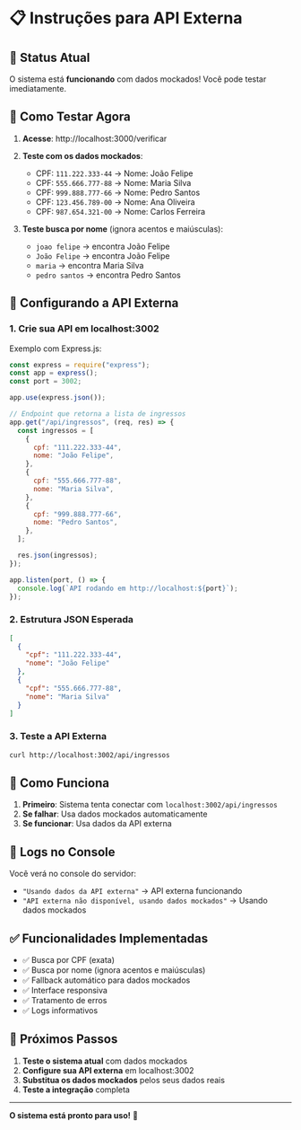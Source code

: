 # 📋 Instruções para API Externa

## 🎯 Status Atual

O sistema está **funcionando** com dados mockados! Você pode testar imediatamente.

## 🧪 Como Testar Agora

1. **Acesse**: http://localhost:3000/verificar
2. **Teste com os dados mockados**:

   - CPF: `111.222.333-44` → Nome: João Felipe
   - CPF: `555.666.777-88` → Nome: Maria Silva
   - CPF: `999.888.777-66` → Nome: Pedro Santos
   - CPF: `123.456.789-00` → Nome: Ana Oliveira
   - CPF: `987.654.321-00` → Nome: Carlos Ferreira

3. **Teste busca por nome** (ignora acentos e maiúsculas):
   - `joao felipe` → encontra João Felipe
   - `João Felipe` → encontra João Felipe
   - `maria` → encontra Maria Silva
   - `pedro santos` → encontra Pedro Santos

## 🔌 Configurando a API Externa

### 1. Crie sua API em localhost:3002

Exemplo com Express.js:

```javascript
const express = require("express");
const app = express();
const port = 3002;

app.use(express.json());

// Endpoint que retorna a lista de ingressos
app.get("/api/ingressos", (req, res) => {
  const ingressos = [
    {
      cpf: "111.222.333-44",
      nome: "João Felipe",
    },
    {
      cpf: "555.666.777-88",
      nome: "Maria Silva",
    },
    {
      cpf: "999.888.777-66",
      nome: "Pedro Santos",
    },
  ];

  res.json(ingressos);
});

app.listen(port, () => {
  console.log(`API rodando em http://localhost:${port}`);
});
```

### 2. Estrutura JSON Esperada

```json
[
  {
    "cpf": "111.222.333-44",
    "nome": "João Felipe"
  },
  {
    "cpf": "555.666.777-88",
    "nome": "Maria Silva"
  }
]
```

### 3. Teste a API Externa

```bash
curl http://localhost:3002/api/ingressos
```

## 🔄 Como Funciona

1. **Primeiro**: Sistema tenta conectar com `localhost:3002/api/ingressos`
2. **Se falhar**: Usa dados mockados automaticamente
3. **Se funcionar**: Usa dados da API externa

## 📝 Logs no Console

Você verá no console do servidor:

- `"Usando dados da API externa"` → API externa funcionando
- `"API externa não disponível, usando dados mockados"` → Usando dados mockados

## ✅ Funcionalidades Implementadas

- ✅ Busca por CPF (exata)
- ✅ Busca por nome (ignora acentos e maiúsculas)
- ✅ Fallback automático para dados mockados
- ✅ Interface responsiva
- ✅ Tratamento de erros
- ✅ Logs informativos

## 🚀 Próximos Passos

1. **Teste o sistema atual** com dados mockados
2. **Configure sua API externa** em localhost:3002
3. **Substitua os dados mockados** pelos seus dados reais
4. **Teste a integração** completa

---

**O sistema está pronto para uso!** 🎉
